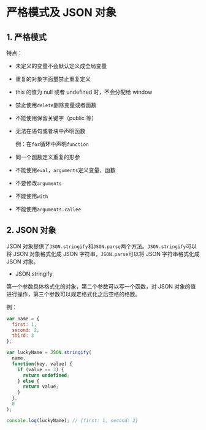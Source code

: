 # 严格模式及 JSON 对象

## 1. 严格模式

特点：

- 未定义的变量不会默认定义成全局变量

- 重复的对象字面量禁止重复定义

- this 的值为 null 或者 undefined 时，不会分配给 window

- 禁止使用`delete`删除变量或者函数

- 不能使用保留关键字（public 等）

- 无法在语句或者块中声明函数

  例：在`for`循环中声明`function`

- 同一个函数定义重复的形参

- 不能使用`eval`，`arguments`定义变量，函数

- 不要修改`arguments`

- 不能使用`with`

- 不能使用`arguments.callee`

## 2. JSON 对象

JSON 对象提供了`JSON.stringify`和`JSON.parse`两个方法。`JSON.stringify`可以将 JSON 对象格式化成 JSON 字符串，`JSON.parse`可以将 JSON 字符串格式化成 JSON 对象。

- JSON.stringify

第一个参数具体格式化的对象，第二个参数可以写一个函数，对 JSON 对象的值进行操作，第三个参数可以规定格式化之后空格的格数。

例：

```js
var name = {
  first: 1,
  second: 2,
  third: 3
};

var luckyName = JSON.stringify(
  name,
  function(key, value) {
    if (value == 3) {
      return undefined;
    } else {
      return value;
    }
  },
  0
);

console.log(luckyName); // {first: 1, second: 2}
```
